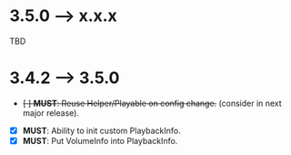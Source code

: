 # 3.5.0 --> x.x.x

TBD

# 3.4.2 --> 3.5.0

- ~~[ ] **MUST**: Reuse Helper/Playable on config change.~~ (consider in next major release).
- [x] **MUST**: Ability to init custom PlaybackInfo.
- [x] **MUST**: Put VolumeInfo into PlaybackInfo.
